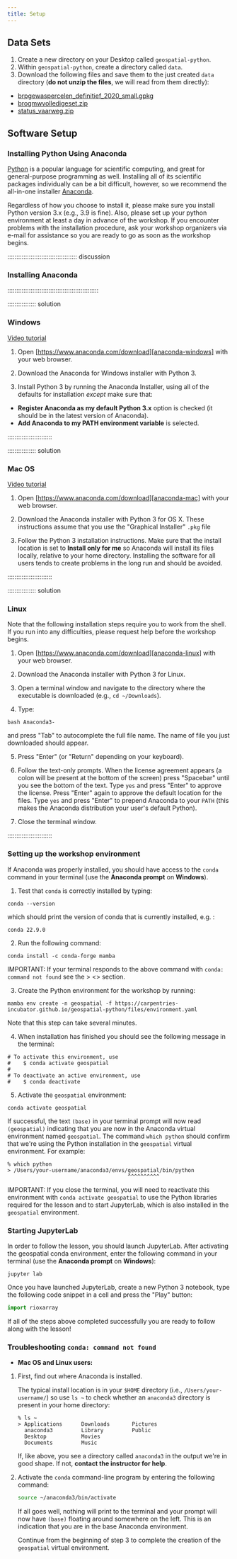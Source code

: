 ```yaml
---
title: Setup
---
```


## Data Sets

1. Create a new directory on your Desktop called `geospatial-python`.
2. Within `geospatial-python`, create a directory called `data`.
3. Download the following files and save them to the just created `data` directory (**do not unzip the files**, we will read from them directly):
  * [brpgewaspercelen_definitief_2020_small.gpkg](https://figshare.com/ndownloader/files/37729413)
  * [brogmwvolledigeset.zip](https://figshare.com/ndownloader/files/37729416)
  * [status_vaarweg.zip](https://figshare.com/ndownloader/files/37729419)

## Software Setup

### Installing Python Using Anaconda

[Python][python] is a popular language for scientific computing, and great for
general-purpose programming as well. Installing all of its scientific packages
individually can be a bit difficult, however, so we recommend the all-in-one
installer [Anaconda][anaconda].

Regardless of how you choose to install it, please make sure you install Python
version 3.x (e.g., 3.9 is fine). Also, please set up your python environment at
least a day in advance of the workshop.  If you encounter problems with the
installation procedure, ask your workshop organizers via e-mail for assistance so
you are ready to go as soon as the workshop begins.

::::::::::::::::::::::::::::::::::::::: discussion

### Installing Anaconda

:::::::::::::::::::::::::::::::::::::::::::::::::::

:::::::::::::::: solution

### Windows

[Video tutorial][video-windows]

1. Open [https://www.anaconda.com/download][anaconda-windows] with your web browser.

2. Download the Anaconda for Windows installer with Python 3.

3. Install Python 3 by running the Anaconda Installer, using all of the defaults for installation *except* make sure that:
  * **Register Anaconda as my default Python 3.x** option is checked (it should be in the latest version of Anaconda).
  * **Add Anaconda to my PATH environment variable** is selected.


:::::::::::::::::::::::::

:::::::::::::::: solution

### Mac OS

[Video tutorial][video-mac]

1. Open [https://www.anaconda.com/download][anaconda-mac] with your web browser.

2. Download the Anaconda installer with Python 3 for OS X. These instructions assume that you use the "Graphical Installer" `.pkg` file

3. Follow the Python 3 installation instructions. Make sure that the install location is set to **Install only for me** so Anaconda will install its files locally, relative to your home directory. Installing the software for all users tends to create problems in the long run and should be avoided.

:::::::::::::::::::::::::


:::::::::::::::: solution

### Linux

Note that the following installation steps require you to work from the shell.
If you run into any difficulties, please request help before the workshop begins.

1. Open [https://www.anaconda.com/download][anaconda-linux] with your web browser.

2. Download the Anaconda installer with Python 3 for Linux.

3. Open a terminal window and navigate to the directory where the executable is downloaded (e.g., `cd ~/Downloads`).

4. Type:
  ```shell
  bash Anaconda3-
  ```
  and press "Tab" to autocomplete the full file name. The name of file you just downloaded should appear.

5. Press "Enter" (or "Return" depending on your keyboard). 

6. Follow the text-only prompts.  When the license agreement appears (a colon will be present at the bottom of the screen) press "Spacebar" until you see the bottom of the text. Type `yes` and press "Enter" to approve the license. Press "Enter" again to approve the default location for the files. Type `yes` and press "Enter" to prepend Anaconda to your `PATH` (this makes the Anaconda distribution your user's default Python).

7. Close the terminal window.

:::::::::::::::::::::::::


### Setting up the workshop environment

If Anaconda was properly installed, you should have access to the `conda` 
command in your terminal (use the **Anaconda prompt** on **Windows**).

1. Test that `conda` is correctly installed by typing:
  ```shell
  conda --version
  ```
  which should print the version of conda that is currently installed, e.g. :
  ```output
  conda 22.9.0
  ```

2. Run the following command:
  ```shell
  conda install -c conda-forge mamba
  ```
  IMPORTANT: If your terminal responds to the above command with `conda: command not found` see the > <<troubleshooting>> section.

3. Create the Python environment for the workshop by running:
  ```shell
  mamba env create -n geospatial -f https://carpentries-incubator.github.io/geospatial-python/files/environment.yaml
  ```
  Note that this step can take several minutes.

4. When installation has finished you should see the following message in the terminal:
  ```output
  # To activate this environment, use
  #    $ conda activate geospatial
  #
  # To deactivate an active environment, use
  #    $ conda deactivate
  ```

5. Activate the `geospatial` environment:
  ```shell
  conda activate geospatial
  ```
  
If successful, the text `(base)` in your terminal prompt will now read 
`(geospatial)` indicating that you are now in the Anaconda virtual environment
named `geospatial`. The command `which python` should confirm that we're using
the Python installation in the `geospatial` virtual environment. For example:

```output
% which python
> /Users/your-username/anaconda3/envs/geospatial/bin/python
                                      ^^^^^^^^^^
```
IMPORTANT: If you close the terminal, you will need to reactivate this
environment with `conda activate geospatial` to use the Python libraries
required for the lesson and to start JupyterLab, which is also installed in the 
`geospatial` environment.

### Starting JupyterLab

In order to follow the lesson, you should launch JupyterLab. After activating the
geospatial conda environment, enter the following command in your terminal (use the **Anaconda prompt** on **Windows**): 
```shell
jupyter lab
```
  
Once you have launched JupyterLab, create a new Python 3 notebook, type the following code snippet in a cell and press the "Play" button:
```python
import rioxarray
```

If all of the steps above completed successfully you are ready to follow along with the lesson!

### Troubleshooting `conda: command not found`
* **Mac OS and Linux users:**

1. First, find out where Anaconda is installed.

    The typical install location is in your `$HOME` directory (i.e., `/Users/your-username/`) so use `ls ~` to check whether an `anaconda3` directory is present in your home directory:

    ```shell
    % ls ~
    > Applications      Downloads       Pictures
      anaconda3         Library         Public
      Desktop           Movies
      Documents         Music
    ```

    If, like above, you see a directory called `anaconda3` in the output we're in good shape. If not, **contact the instructor for help**.

2. Activate the `conda` command-line program by entering the following command:

    ```bash
    source ~/anaconda3/bin/activate
    ```
    If all goes well, nothing will print to the terminal and your prompt will now have `(base)` floating around somewhere
    on the left. This is an indication that you are in the base Anaconda environment.

    Continue from the beginning of step 3 to complete the creation of the `geospatial` virtual environment.


[anaconda]: https://www.anaconda.com/
[anaconda-mac]: https://www.anaconda.com/download/#macos
[anaconda-linux]: https://www.anaconda.com/download/#linux
[anaconda-windows]: hhttps://www.anaconda.com/download/#windows
[python]: https://python.org
[video-mac]: https://www.youtube.com/watch?v=TcSAln46u9U
[video-windows]: https://www.youtube.com/watch?v=xxQ0mzZ8UvA

